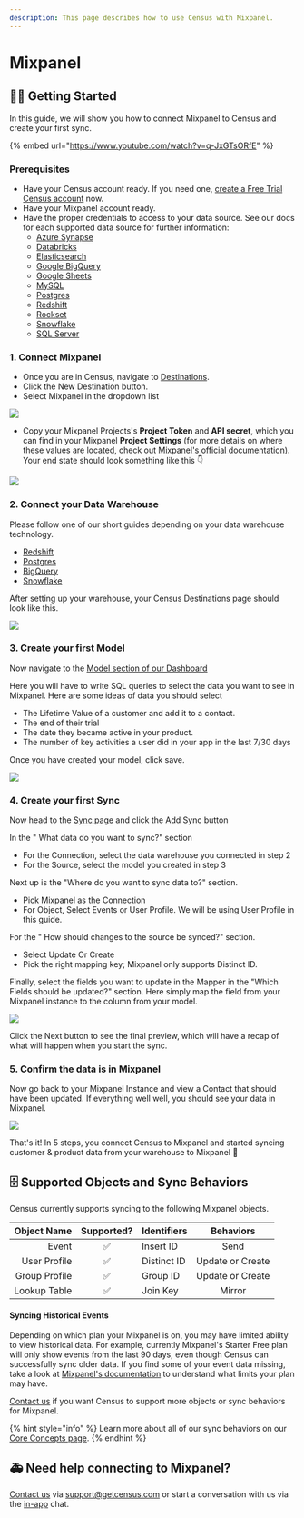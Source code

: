 ```yaml
---
description: This page describes how to use Census with Mixpanel.
---
```


# Mixpanel

## 🏃‍♀️ Getting Started

In this guide, we will show you how to connect Mixpanel to Census and create your first sync.

{% embed url="https://www.youtube.com/watch?v=q-JxGTsORfE" %}

### Prerequisites

* Have your Census account ready. If you need one, [create a Free Trial Census account](https://app.getcensus.com/) now.
* Have your Mixpanel account ready.
* Have the proper credentials to access to your data source. See our docs for each supported data source for further information:
  * [Azure Synapse](../sources/azure-synapse.md)
  * [Databricks](https://docs.getcensus.com/sources/databricks)
  * [Elasticsearch](https://docs.getcensus.com/sources/elasticsearch)
  * [Google BigQuery](https://docs.getcensus.com/sources/google-bigquery)
  * [Google Sheets](https://docs.getcensus.com/sources/google-sheets)
  * [MySQL](https://docs.getcensus.com/sources/mysql)
  * [Postgres](https://docs.getcensus.com/sources/postgres)
  * [Redshift](https://docs.getcensus.com/sources/redshift)
  * [Rockset](https://docs.getcensus.com/sources/rockset)
  * [Snowflake](https://docs.getcensus.com/sources/snowflake)
  * [SQL Server](https://docs.getcensus.com/sources/sql-server)

### 1. Connect Mixpanel

* Once you are in Census, navigate to [Destinations](https://app.getcensus.com/destinations).
* Click the New Destination button.
* Select Mixpanel in the dropdown list

![](https://d33v4339jhl8k0.cloudfront.net/docs/assets/5bb7d5d0042863158cc71f7e/images/603f083b24d2d21e45edbf32/file-gTS0HytG3A.png)

* Copy your Mixpanel Projects's **Project Token** and **API secret**, which you can find in your Mixpanel **Project Settings** (for more details on where these values are located, check out [Mixpanel's official documentation](https://help.mixpanel.com/hc/en-us/articles/115004502806-Find-Project-Token-)). Your end state should look something like this 👇

![](https://d33v4339jhl8k0.cloudfront.net/docs/assets/5bb7d5d0042863158cc71f7e/images/603f08e0661b720174a72af8/file-KkhC5ZcfGo.png)

### 2. Connect your Data Warehouse

Please follow one of our short guides depending on your data warehouse technology.

* [Redshift](https://help.getcensus.com/article/10-configuring-redshift-postgresql-access)
* [Postgres](https://help.getcensus.com/article/10-configuring-redshift-postgresql-access)
* [BigQuery](https://help.getcensus.com/article/21-configuring-bigquery-access)
* [Snowflake](https://help.getcensus.com/article/8-configuring-snowflake-access)

After setting up your warehouse, your Census Destinations page should look like this.

![](https://d33v4339jhl8k0.cloudfront.net/docs/assets/5bb7d5d0042863158cc71f7e/images/603f091224d2d21e45edbf37/file-1ApBodTTTO.png)

### 3. Create your first Model

Now navigate to the [Model section of our Dashboard](https://app.getcensus.com/models)

Here you will have to write SQL queries to select the data you want to see in Mixpanel. Here are some ideas of data you should select

* The Lifetime Value of a customer and add it to a contact.
* The end of their trial
* The date they became active in your product.
* The number of key activities a user did in your app in the last 7/30 days

Once you have created your model, click save.&#x20;

![](https://d33v4339jhl8k0.cloudfront.net/docs/assets/5bb7d5d0042863158cc71f7e/images/5f6563834cedfd00173b9a49/file-zg53SxxpoO.png)

### 4. Create your first Sync

Now head to the [Sync page](https://app.getcensus.com/syncs) and click the Add Sync button

In the " What data do you want to sync?" section

* For the Connection, select the data warehouse you connected in step 2
* For the Source, select the model you created in step 3

Next up is the "Where do you want to sync data to?" section.

* Pick Mixpanel as the Connection
* For Object, Select Events or User Profile. We will be using User Profile in this guide.

For the " How should changes to the source be synced?" section.&#x20;

* Select Update Or Create
* Pick the right mapping key; Mixpanel only supports Distinct ID.

Finally, select the fields you want to update in the Mapper in the "Which Fields should be updated?" section. Here simply map the field from your Mixpanel instance to the column from your model.

![](../.gitbook/assets/screely-1618952371780.png)

Click the Next button to see the final preview, which will have a recap of what will happen when you start the sync.

### 5. Confirm the data is in Mixpanel

Now go back to your Mixpanel Instance and view a Contact that should have been updated. If everything well well, you should see your data in Mixpanel.

![](https://d33v4339jhl8k0.cloudfront.net/docs/assets/5bb7d5d0042863158cc71f7e/images/603fe75524d2d21e45edc500/file-teawU1LIfG.png)

That's it! In 5 steps, you connect Census to Mixpanel and started syncing customer & product data from your warehouse to Mixpanel 🎉

## 🗄 Supported Objects and Sync Behaviors <a href="#supported-objects-and-sync-behaviors" id="supported-objects-and-sync-behaviors"></a>

Census currently supports syncing to the following Mixpanel objects.

| **Object Name** | **Supported?** | Identifiers |  **Behaviors**   |
| --------------: | :------------: | ----------- |:----------------:|
|           Event |        ✅       | Insert ID   |       Send       |
|   User Profile  |        ✅       | Distinct ID | Update or Create |
|   Group Profile |        ✅       | Group ID    | Update or Create |
|    Lookup Table |        ✅       | Join Key    |      Mirror      |

#### Syncing Historical Events

Depending on which plan your Mixpanel is on, you may have limited ability to view historical data. For example, currently Mixpanel's Starter Free plan will only show events from the last 90 days, even though Census can successfully sync older data. If you find some of your event data missing, take a look at [Mixpanel's documentation](https://help.mixpanel.com/hc/en-us/articles/115004511246-Data-History-Access-By-Plan-Type) to understand what limits your plan may have.

[Contact us](mailto:support@getcensus.com) if you want Census to support more objects or sync behaviors for Mixpanel.

{% hint style="info" %}
Learn more about all of our sync behaviors on our [Core Concepts page](../basics/core-concept/#the-different-sync-behaviors).
{% endhint %}

## 🚑 Need help connecting to Mixpanel?

[Contact us](mailto:support@getcensus.com) via support@getcensus.com or start a conversation with us via the [in-app](https://app.getcensus.com) chat.
